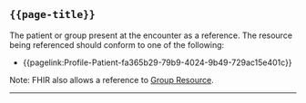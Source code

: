 ## <code>{{page-title}}</code>

The patient or group present at the encounter as a reference. The resource being referenced should conform to one of the following:
- {{pagelink:Profile-Patient-fa365b29-79b9-4024-9b49-729ac15e401c}}

Note: FHIR also allows a reference to <a href="https://www.hl7.org/fhir/r4/group.html">Group Resource</a>.

---

